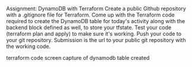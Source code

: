 Assignment: DynamoDB with Terraform
Create a public Github repository with a .gitignore file for Terraform. Come up with the Terraform code
required to create the DynamoDB table for today's activity along with the backend block defined as
well, to store your tfstate.
Test your code (terraform plan and apply) to make sure it's working. Push your code to your git
repository.
Submission is the url to your public git repository with the working code.

terraform code
screen capture of dynamodb table created
